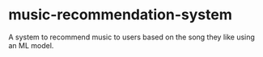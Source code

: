 # music-recommendation-system
A system to recommend music to users based on the song they like using an ML model.
